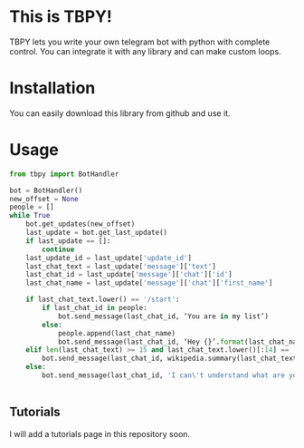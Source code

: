 # This is TBPY!

TBPY lets you write your own telegram bot with python with complete control. You can integrate it with any library and can make custom loops.


# Installation

You can easily download this library from github and use it.

# Usage

```python
from tbpy import BotHandler

bot = BotHandler()
new_offset = None
people = []
while True
    bot.get_updates(new_offset)
    last_update = bot.get_last_update()
    if last_update == []:
        continue
    last_update_id = last_update['update_id']
    last_chat_text = last_update['message']['text']
    last_chat_id = last_update['message']['chat']['id']
    last_chat_name = last_update['message']['chat']['first_name']

    if last_chat_text.lower() == '/start':
        if last_chat_id in people:
            bot.send_message(last_chat_id, ‘You are in my list’)
        else:
            people.append(last_chat_name)
            bot.send_message(last_chat_id, ‘Hey {}’.format(last_chat_name))
    elif len(last_chat_text) >= 15 and last_chat_text.lower()[:14] == ‘Tell me about ’:
        bot.send_message(last_chat_id, wikipedia.summary(last_chat_text.lower()[15:]))
    else:
        bot.send_message(last_chat_id, 'I can\'t understand what are you saying.')
    
```

## Tutorials

I will add a tutorials page in this repository soon.
